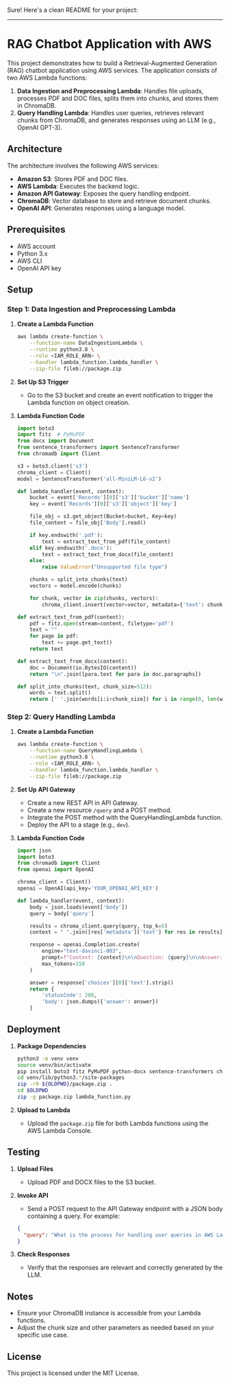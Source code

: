 Sure! Here's a clean README for your project:

---

# RAG Chatbot Application with AWS

This project demonstrates how to build a Retrieval-Augmented Generation (RAG) chatbot application using AWS services. The application consists of two AWS Lambda functions:

1. **Data Ingestion and Preprocessing Lambda**: Handles file uploads, processes PDF and DOC files, splits them into chunks, and stores them in ChromaDB.
2. **Query Handling Lambda**: Handles user queries, retrieves relevant chunks from ChromaDB, and generates responses using an LLM (e.g., OpenAI GPT-3).

## Architecture

The architecture involves the following AWS services:
- **Amazon S3**: Stores PDF and DOC files.
- **AWS Lambda**: Executes the backend logic.
- **Amazon API Gateway**: Exposes the query handling endpoint.
- **ChromaDB**: Vector database to store and retrieve document chunks.
- **OpenAI API**: Generates responses using a language model.

## Prerequisites

- AWS account
- Python 3.x
- AWS CLI
- OpenAI API key

## Setup

### Step 1: Data Ingestion and Preprocessing Lambda

1. **Create a Lambda Function**

    ```bash
    aws lambda create-function \
        --function-name DataIngestionLambda \
        --runtime python3.8 \
        --role <IAM_ROLE_ARN> \
        --handler lambda_function.lambda_handler \
        --zip-file fileb://package.zip
    ```

2. **Set Up S3 Trigger**

    - Go to the S3 bucket and create an event notification to trigger the Lambda function on object creation.

3. **Lambda Function Code**

    ```python
    import boto3
    import fitz  # PyMuPDF
    from docx import Document
    from sentence_transformers import SentenceTransformer
    from chromadb import Client

    s3 = boto3.client('s3')
    chroma_client = Client()
    model = SentenceTransformer('all-MiniLM-L6-v2')

    def lambda_handler(event, context):
        bucket = event['Records'][0]['s3']['bucket']['name']
        key = event['Records'][0]['s3']['object']['key']

        file_obj = s3.get_object(Bucket=bucket, Key=key)
        file_content = file_obj['Body'].read()

        if key.endswith('.pdf'):
            text = extract_text_from_pdf(file_content)
        elif key.endswith('.docx'):
            text = extract_text_from_docx(file_content)
        else:
            raise ValueError("Unsupported file type")

        chunks = split_into_chunks(text)
        vectors = model.encode(chunks)

        for chunk, vector in zip(chunks, vectors):
            chroma_client.insert(vector=vector, metadata={'text': chunk, 'source': key})

    def extract_text_from_pdf(content):
        pdf = fitz.open(stream=content, filetype='pdf')
        text = ""
        for page in pdf:
            text += page.get_text()
        return text

    def extract_text_from_docx(content):
        doc = Document(io.BytesIO(content))
        return "\n".join([para.text for para in doc.paragraphs])

    def split_into_chunks(text, chunk_size=512):
        words = text.split()
        return [' '.join(words[i:i+chunk_size]) for i in range(0, len(words), chunk_size)]
    ```

### Step 2: Query Handling Lambda

1. **Create a Lambda Function**

    ```bash
    aws lambda create-function \
        --function-name QueryHandlingLambda \
        --runtime python3.8 \
        --role <IAM_ROLE_ARN> \
        --handler lambda_function.lambda_handler \
        --zip-file fileb://package.zip
    ```

2. **Set Up API Gateway**

    - Create a new REST API in API Gateway.
    - Create a new resource `/query` and a POST method.
    - Integrate the POST method with the QueryHandlingLambda function.
    - Deploy the API to a stage (e.g., `dev`).

3. **Lambda Function Code**

    ```python
    import json
    import boto3
    from chromadb import Client
    from openai import OpenAI

    chroma_client = Client()
    openai = OpenAI(api_key='YOUR_OPENAI_API_KEY')

    def lambda_handler(event, context):
        body = json.loads(event['body'])
        query = body['query']

        results = chroma_client.query(query, top_k=5)
        context = " ".join([res['metadata']['text'] for res in results])

        response = openai.Completion.create(
            engine="text-davinci-003",
            prompt=f"Context: {context}\n\nQuestion: {query}\n\nAnswer:",
            max_tokens=150
        )

        answer = response['choices'][0]['text'].strip()
        return {
            'statusCode': 200,
            'body': json.dumps({'answer': answer})
        }
    ```

## Deployment

1. **Package Dependencies**

    ```bash
    python3 -m venv venv
    source venv/bin/activate
    pip install boto3 fitz PyMuPDF python-docx sentence-transformers chromadb openai
    cd venv/lib/python3.*/site-packages
    zip -r9 ${OLDPWD}/package.zip .
    cd $OLDPWD
    zip -g package.zip lambda_function.py
    ```

2. **Upload to Lambda**

    - Upload the `package.zip` file for both Lambda functions using the AWS Lambda Console.

## Testing

1. **Upload Files**

    - Upload PDF and DOCX files to the S3 bucket.

2. **Invoke API**

    - Send a POST request to the API Gateway endpoint with a JSON body containing a query. For example:

    ```json
    {
      "query": "What is the process for handling user queries in AWS Lambda?"
    }
    ```

3. **Check Responses**

    - Verify that the responses are relevant and correctly generated by the LLM.

## Notes

- Ensure your ChromaDB instance is accessible from your Lambda functions.
- Adjust the chunk size and other parameters as needed based on your specific use case.

## License

This project is licensed under the MIT License.
 